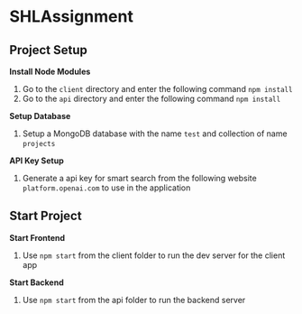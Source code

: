 # SHLAssignment

## Project Setup
**Install Node Modules**
1. Go to the `client` directory and enter the following command `npm install`
2. Go to the `api` directory and enter the following command `npm install`

**Setup Database**
1. Setup a MongoDB database with the name `test` and collection of name `projects`

**API Key Setup**
1. Generate a api key for smart search from the following website `platform.openai.com` to use in the application

## Start Project
**Start Frontend**
1. Use `npm start` from the client folder to run the dev server for the client app

**Start Backend**
1. Use `npm start` from the api folder to run the backend server
